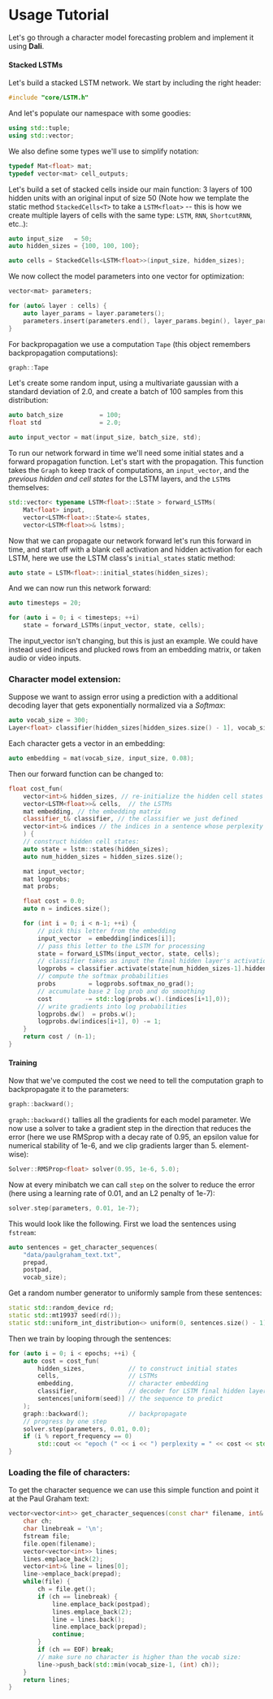 # Usage Tutorial

Let's go through a character model forecasting problem and implement it using **Dali**.

#### Stacked LSTMs

Let's build a stacked LSTM network. We start by including the right header:

```cpp
#include "core/LSTM.h"
```

And let's populate our namespace with some goodies:

```cpp
using std::tuple;
using std::vector;
```

We also define some types we'll use to simplify notation:

```cpp
typedef Mat<float> mat;
typedef vector<mat> cell_outputs;
```

Let's build a set of stacked cells inside our main function: 3 layers of 100 hidden units with an original input of size 50 (Note how we template the static method `StackedCells<T>` to take a `LSTM<float>` -- this is how we create multiple layers of cells with the same type: `LSTM`, `RNN`, `ShortcutRNN`, etc..):

```cpp
auto input_size   = 50;
auto hidden_sizes = {100, 100, 100};

auto cells = StackedCells<LSTM<float>>(input_size, hidden_sizes);
```

We now collect the model parameters into one vector for optimization:

```cpp
vector<mat> parameters;

for (auto& layer : cells) {
    auto layer_params = layer.parameters();
    parameters.insert(parameters.end(), layer_params.begin(), layer_params.end());
}
```

For backpropagation we use a computation `Tape` (this object remembers backpropagation computations):

```cpp
graph::Tape
```

Let's create some random input, using a multivariate gaussian with a standard deviation of 2.0, and create a batch of 100 samples from this distribution:

```cpp
auto batch_size          = 100;
float std                = 2.0;

auto input_vector = mat(input_size, batch_size, std);
```

To run our network forward in time we'll need some initial states and a forward propagation function. Let's start with the propagation. This function takes the `Graph` to keep track of computations, an `input_vector`, and the *previous hidden and cell states* for the LSTM layers, and the `LSTM`s themselves:

```cpp
std::vector< typename LSTM<float>::State > forward_LSTMs(
    Mat<float> input,
    vector<LSTM<float>::State>& states,
    vector<LSTM<float>>& lstms);
```

Now that we can propagate our network forward let's run this forward in time, and start off with a blank cell activation and hidden activation for each LSTM, here we use the LSTM class's `initial_states` static method:

```cpp
auto state = LSTM<float>::initial_states(hidden_sizes);
```

And we can now run this network forward:

```cpp
auto timesteps = 20;

for (auto i = 0; i < timesteps; ++i)
    state = forward_LSTMs(input_vector, state, cells);
```

The input_vector isn't changing, but this is just an example. We could have instead used indices and plucked rows from an embedding matrix, or taken audio or video inputs.

### Character model extension:

Suppose we want to assign error using a prediction with a additional decoding layer that gets exponentially normalized via a *Softmax*:

```cpp
auto vocab_size = 300;
Layer<float> classifier(hidden_sizes[hidden_sizes.size() - 1], vocab_size);
```

Each character gets a vector in an embedding:

```cpp
auto embedding = mat(vocab_size, input_size, 0.08);
```

Then our forward function can be changed to:

```cpp
float cost_fun(
    vector<int>& hidden_sizes, // re-initialize the hidden cell states at each new sentence
    vector<LSTM<float>>& cells,  // the LSTMs
    mat embedding, // the embedding matrix
    classifier_t& classifier, // the classifier we just defined
    vector<int>& indices // the indices in a sentence whose perplexity we'd like to reduce
    ) {
    // construct hidden cell states:
    auto state = lstm::states(hidden_sizes);
    auto num_hidden_sizes = hidden_sizes.size();

    mat input_vector;
    mat logprobs;
    mat probs;

    float cost = 0.0;
    auto n = indices.size();

    for (int i = 0; i < n-1; ++i) {
        // pick this letter from the embedding
        input_vector  = embedding[indices[i]];
        // pass this letter to the LSTM for processing
        state = forward_LSTMs(input_vector, state, cells);
        // classifier takes as input the final hidden layer's activation:
        logprobs = classifier.activate(state[num_hidden_sizes-1].hidden);
        // compute the softmax probabilities
        probs         = logprobs.softmax_no_grad();
        // accumulate base 2 log prob and do smoothing
        cost         -= std::log(probs.w().(indices[i+1],0));
        // write gradients into log probabilities
        logprobs.dw()  = probs.w();
        logprobs.dw(indices[i+1], 0) -= 1;
    }
    return cost / (n-1);
}
```


#### Training

Now that we've computed the cost we need to tell the computation graph to backpropagate it to the parameters:

```cpp
graph::backward();
```

`graph::backward()` tallies all the gradients for each model parameter. We now use a solver to take a gradient step in the direction that reduces the error (here we use RMSprop with a decay rate of 0.95, an epsilon value for numerical stability of 1e-6, and we clip gradients larger than 5. element-wise):

```cpp
Solver::RMSProp<float> solver(0.95, 1e-6, 5.0);
```

Now at every minibatch we can call `step` on the solver to reduce the error (here using a learning rate of 0.01, and an L2 penalty of 1e-7):

```cpp
solver.step(parameters, 0.01, 1e-7);
```

This would look like the following. First we load the sentences using `fstream`:


```cpp
auto sentences = get_character_sequences(
    "data/paulgraham_text.txt",
    prepad,
    postpad,
    vocab_size);
```

Get a random number generator to uniformly sample from these sentences:

```cpp
static std::random_device rd;
static std::mt19937 seed(rd());
static std::uniform_int_distribution<> uniform(0, sentences.size() - 1);
```

Then we train by looping through the sentences:

```cpp
for (auto i = 0; i < epochs; ++i) {
    auto cost = cost_fun(
        hidden_sizes,            // to construct initial states
        cells,                   // LSTMs
        embedding,               // character embedding
        classifier,              // decoder for LSTM final hidden layer
        sentences[uniform(seed)] // the sequence to predict
    );
    graph::backward();           // backpropagate
    // progress by one step
    solver.step(parameters, 0.01, 0.0);
    if (i % report_frequency == 0)
        std::cout << "epoch (" << i << ") perplexity = " << cost << std::endl;
}
```

### Loading the file of characters:

To get the character sequence we can use this simple function and point it at the Paul Graham text:

```cpp
vector<vector<int>> get_character_sequences(const char* filename, int& prepad, int& postpad, int& vocab_size) {
    char ch;
    char linebreak = '\n';
    fstream file;
    file.open(filename);
    vector<vector<int>> lines;
    lines.emplace_back(2);
    vector<int>& line = lines[0];
    line->emplace_back(prepad);
    while(file) {
        ch = file.get();
        if (ch == linebreak) {
            line.emplace_back(postpad);
            lines.emplace_back(2);
            line = lines.back();
            line.emplace_back(prepad);
            continue;
        }
        if (ch == EOF) break;
        // make sure no character is higher than the vocab size:
        line->push_back(std::min(vocab_size-1, (int) ch));
    }
    return lines;
}
```
